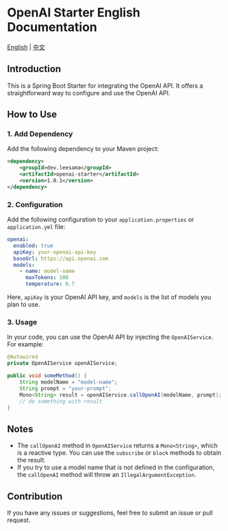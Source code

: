 # OpenAI Starter English Documentation

[English](README.md) | [中文](README_CN.md)

## Introduction

This is a Spring Boot Starter for integrating the OpenAI API. It offers a straightforward way to configure and use the OpenAI API.

## How to Use

### 1. Add Dependency

Add the following dependency to your Maven project:

```xml
<dependency>
    <groupId>dev.leesama</groupId>
    <artifactId>openai-starter</artifactId>
    <version>1.0.1</version>
</dependency>
```

### 2. Configuration

Add the following configuration to your `application.properties` or `application.yml` file:

```yaml
openai:
  enabled: true
  apiKey: your-openai-api-key
  baseUrl: https://api.openai.com
  models:
    - name: model-name
      maxTokens: 100
      temperature: 0.7
```

Here, `apiKey` is your OpenAI API key, and `models` is the list of models you plan to use.

### 3. Usage

In your code, you can use the OpenAI API by injecting the `OpenAIService`. For example:

```java
@Autowired
private OpenAIService openAIService;

public void someMethod() {
    String modelName = "model-name";
    String prompt = "your-prompt";
    Mono<String> result = openAIService.callOpenAI(modelName, prompt);
    // do something with result
}
```

## Notes

- The `callOpenAI` method in `OpenAIService` returns a `Mono<String>`, which is a reactive type. You can use the `subscribe` or `block` methods to obtain the result.
- If you try to use a model name that is not defined in the configuration, the `callOpenAI` method will throw an `IllegalArgumentException`.

## Contribution

If you have any issues or suggestions, feel free to submit an issue or pull request.

